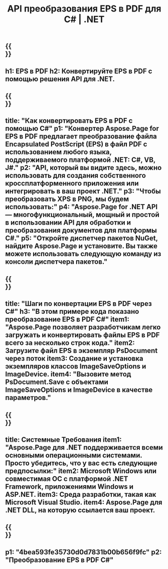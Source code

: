 ﻿---
translation: true
template: /_templates/_conversion-child-net.md
title: API преобразования EPS в PDF для C# | .NET
url: /net/conversion/eps-to-pdf/
description: Пример кода для преобразования EPS в PDF C#. Используйте пример кода API для пакетного преобразования файлов EPS в PDF в VB.NET, Asp.NET или любом приложении на основе .NET.
informat: EPS
outformat: PDF
otherformats: XPS PS
---

{{<section banner>}}
---
h1: EPS в PDF
h2: Конвертируйте EPS в PDF с помощью решения API для .NET.
---

{{<section overview>}}
---
title: "Как конвертировать EPS в PDF с помощью C#"
p1: "Конвертер Aspose.Page for EPS в PDF предлагает преобразование файла Encapsulated PostScript (EPS) в файл PDF с использованием любого языка, поддерживаемого платформой .NET: C#, VB, J#."
p2: "API, который вы видите здесь, можно использовать для создания собственного кроссплатформенного приложения или интегрировать в ваш проект .NET."
p3: "Чтобы преобразовать XPS в PNG, мы будем использовать:"
p4: "Aspose.Page for .NET API — многофункциональный, мощный и простой в использовании API для обработки и преобразования документов для платформы C#."
p5: "Откройте диспетчер пакетов NuGet, найдите Aspose.Page и установите. Вы также можете использовать следующую команду из консоли диспетчера пакетов."
---

{{<section feature1>}}
---
title: "Шаги по конвертации EPS в PDF через C#"
h3: "В этом примере кода показано преобразование EPS в PDF C#"
item1: "Aspose.Page позволяет разработчикам легко загружать и конвертировать файлы EPS в PDF всего за несколько строк кода."
item2: Загрузите файл EPS в экземпляр PsDocument через поток
item3: Создание и установка экземпляров классов ImageSaveOptions и ImageDevice.
item4: "Вызовите метод PsDocument.Save с объектами ImageSaveOptions и ImageDevice в качестве параметров."
---

{{<section feature2>}}
---
title: Системные Требования
item1: "Aspose.Page для .NET поддерживается всеми основными операционными системами. Просто убедитесь, что у вас есть следующие предпосылки:"
item2: Microsoft Windows или совместимая ОС с платформой .NET Framework, приложениями Windows и ASP.NET.
item3: Среда разработки, такая как Microsoft Visual Studio.
item4: Aspose.Page для .NET DLL, на которую ссылается ваш проект.
---

{{<section gist>}}
---
p1: "4bea593fe35730d0d7831b00b656f9fc"
p2: "Преобразование EPS в PDF C#"
---
